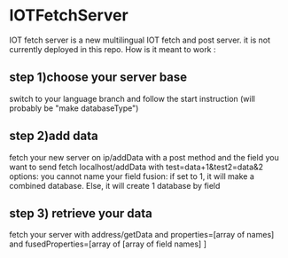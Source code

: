 # IOTFetchServer
IOT fetch server is a new multilingual IOT fetch and post server.
it is not currently deployed in this repo.
How is it meant to work :
## step 1)choose your server base
switch to your language branch and follow the start instruction (will probably be "make databaseType")
## step 2)add data
fetch your new server on ip/addData with a post method and the field you want to send
fetch localhost/addData with 
test=data+1&test2=data&2
options: you cannot name your field fusion: if set to 1, it will make a combined database.
Else, it will create 1 database by field

## step 3) retrieve your data 
fetch your server with address/getData and properties=[array of names] and fusedProperties=[array of [array of field names] ]
